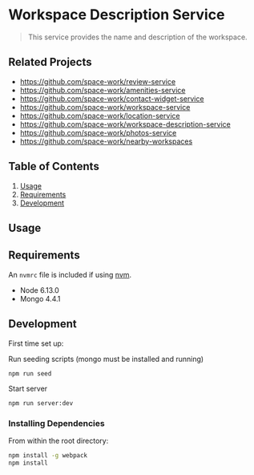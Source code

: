 # Workspace Description Service

> This service provides the name and description of the workspace.

## Related Projects

 - https://github.com/space-work/review-service
 - https://github.com/space-work/amenities-service
 - https://github.com/space-work/contact-widget-service
 - https://github.com/space-work/workspace-service
 - https://github.com/space-work/location-service
 - https://github.com/space-work/workspace-description-service
 - https://github.com/space-work/photos-service
 - https://github.com/space-work/nearby-workspaces

## Table of Contents

1. [Usage](#Usage)
1. [Requirements](#requirements)
1. [Development](#development)

## Usage

## Requirements

An `nvmrc` file is included if using [nvm](https://github.com/creationix/nvm).

- Node 6.13.0
- Mongo 4.4.1

## Development

First time set up:

Run seeding scripts (mongo must be installed and running)
```
npm run seed
```

Start server
```
npm run server:dev
```

### Installing Dependencies

From within the root directory:

```sh
npm install -g webpack
npm install
```

